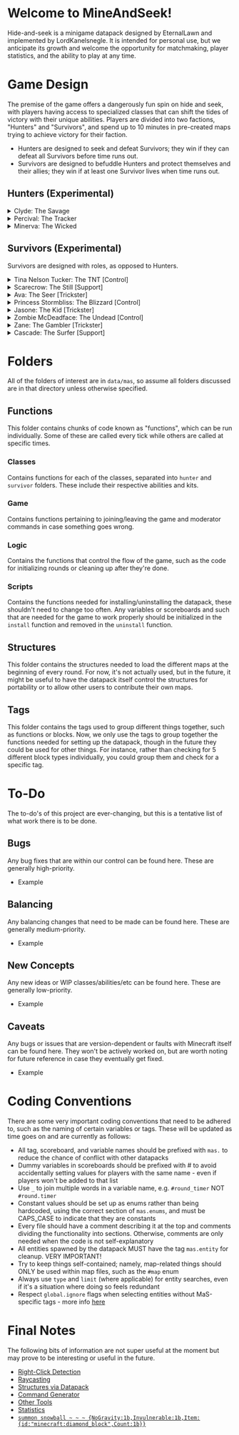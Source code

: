 
# Welcome to MineAndSeek!

Hide-and-seek is a minigame datapack designed by EternalLawn and implemented by LordKanelsnegle. It is intended for personal use, but we anticipate its growth and welcome the opportunity for matchmaking, player statistics, and the ability to play at any time.

# Game Design

The premise of the game offers a dangerously fun spin on hide and seek, with players having access to specialized classes that can shift the tides of victory with their unique abilities. Players are divided into two factions, "Hunters" and "Survivors", and spend up to 10 minutes in pre-created maps trying to achieve victory for their faction. 
- Hunters are designed to seek and defeat Survivors; they win if they can defeat all Survivors before time runs out.
- Survivors are designed to befuddle Hunters and protect themselves and their allies; they win if at least one Survivor lives when time runs out.

## Hunters (Experimental)

<details>
  <summary>Clyde: The Savage</summary>
  
  > Once a hardworking family man, now a living corpse that thrives only under the false hope that his long-dead family will be reunited with him should he deliver the Survivors. Simple to play, hard to escape.
  
  > **Weapon - The Cleaver**
  <br>Medium Damage Axe.
  
  > **Passive - Bloodlust**
  <br>Can hear the heartbeat of nearby Survivors and gains a 20% speed boost when close. *“Your heart’s final words are poetry.”*
  
  > **Active - Unrelenting**
  <br>Enter a state of rage which gives you 20% speed, apply bleeding damage, and makes you temporarily immune to debuffs for 8s. (CD: 40s) *“Death couldn’t stop me. Did you think you could?”*
  
  > **Ultimate - Scream for Me*
  <br>Spread a nightmare-inducing Paranoia effect to all Survivors, blinding them and befuddling their senses for 8 seconds. *“Rest in peace.”*
</details>

<details>
  <summary>Percival: The Tracker</summary>
  
  > He watched as all his animal friends morphed into horrific zombies but cared for them all the same. Lived in peace with the zombies in a forest until the Survivors started hunting them. In the name of vengeance, he will take the role of a hunter. Silent as a breeze, deadly as a storm. 
  
  > **Weapon - Silk Touch**
  <br>Medium Damage Bow + Low Damage Sword.
  
  > **Passive - I See You**
  <br>All arrows reveal targets and prevent healing for 1 second. *“Justice is blind, but I am not.”*
  
  > **Active - Ensare**
  <br>Plant a trap on the spot and enter stealth for a brief period. Trap placement is permanent until detonated or until the skill is used again, and stealth lasts 5 seconds. Traps root and reveal victims within range for 2 seconds. (CD: 30s). *“Don’t scream too much.”*
  
  > **Ultimate - You Can't Run**
  <br>Fire a global, wide, wall-piercing shot that deals tremendous damage to all unfortunate enough to be caught in its path. *“You don’t deserve to live.”*
</details>

<details>
  <summary>Minerva: The Wicked</summary>
  
  > A proud, fallen queen who was blood-bound to protect over 10,000 lives - she ruined all of them. A master manipulator who can get even the dead to do her bidding, she thrives off the power her subjects provide. Although once upon a time she let them down, she won’t let their corpses do the same in return. Tricky and oppressive when left unchecked.
  
  > **Weapon - Twisted Scepter**
  <br>Low Damage Wand
  
  > **Passive - Eerie Presence**
  <br>Summon a Zombie where you're standing every 40 seconds. Your zombies are revealed to you and will attack Survivors. *“I wish I was you, so I too could serve a beautiful queen.”*
  
  > **Active - Tainted Legacy**
  <br>Teleport to the location you’re looking at. Spawn a zombie where you were standing originally. (CD: 20s). *“You should be honored.”*
  
  > **Ultimate - For the Queen!**
  <br> Spawn a bloodthirsty creeper directly behind every Survivor. These minions have increased speed and will explode to deal high damage. They last for 10 seconds. *“Devour them…”*
</details>


## Survivors (Experimental)
Survivors are designed with roles, as opposed to Hunters.

<details>
  <summary>Tina Nelson Tucker: The TNT [Control]</summary>
  
  > Science gives mankind the power to reach for the stars and inevitably crash and burn. Too bad Tina forgot the first part. The tools she made as a nuclear engineer for the government failed to stop Aurora, but what better way to make up for it than destroying everything the Corruption brought with it? Debuffs and cripples with various chemicals (some of which she may have breathed in a little of).
  
  > **Weapon - Sparky**
  <br>Flint and Steel
  
  > **Passive - Crackhead Energy**
  <br>Your alchemical genius (or craziness) allows you to craft another potion while crouching for 8 seconds. *“I dunno who Geneva is but she better get her convention up on outta here.”*
  
  > **Active - Bubbly Boys**
  <br>Throw a mysterious concoction that slows Hunters by 50% and reduces their damage by 50% for 5s; also deals damage to enemy deployables. Can hold up to 3. *“How z’at taste?”*
  
  > **Ultimate - The Big One**
  <br>Drop a hazardous bomb, causing all Hunters to become dizzy and eventually black out. When they wake up 3 seconds later, they return to the map’s spawn point. *“Smell that? Me neither! My nose don’t work.”*
 
</details>

<details>
  <summary>Scarecrow: The Still [Support]</summary>
  
  > A passionate and extremely talented farmer who gets into his work – REALLY into his work. The last in a long line of agricultural geniuses, he watched as the Terrorforming soiled the land and caused untamed beasts to desecrate his family’s hard work. He now takes it upon himself to patiently stand among the Survivors’ much-needed crops from sunrise to sunset and protects them with his life, while ending the life of any that test his patience. 
  
  > **Weapon - Wooden Arm**
  <br>Wooden Sword
  
  > **Passive - Undying Patience**
  <br>Grant self and nearby allies 20% damage reduction. If a hunter deals 5 hearts of your health worth of damage to you, they are stunned for 1s. *“The seed of vengeance has been planted, and I will watch it grow.”*
  
  > **Active - Wind Dance**
  <br>Heal yourself and nearby allies in a large range for 3 hearts. They gain 50% additional damage reduction. (CD: 40). *“I shall protect the harvest.”*
  
  > **Ultimate - Silent Bulwark**
  <br>Plant yourself on the spot and become invisible. All other Survivors become immune to damage and debuffs for 8 seconds. *“What senseless Violence.”*
 
</details>
<details>
  <summary>Ava: The Seer [Trickster]</summary>
  
  > Blinded and cast out as a child, she roamed the forest until she knew every tree by every dent in its bark. The animals and spirits became were merciful to her when her life wasn’t and became her family. Once she became 18, she decided she was strong enough to seek her brother who unbeknown to her had become a Hunter. Perhaps it’s a blessing that she cannot see how her world was corrupted.
  
  > **Agony:**
  <br>Bow
  
  > **Passive - Eye for an Eye**
  <br>Your weapon shots inflict Blindness on Hunters for 1 second. *“I may have lost my sight, but I still have vision.”*
  
  > **Active - Guide Me**
  <br>Spawn a sentry Hawk in your location. You can have up to 3 active and they will reveal hunters in a radius. If a hunter defeat one of these hawks, all Survivors are healed for 2 hearts. (CD: 30s). *“Please, be my eyes.”*
  
  > **Ultimate - The Overseer**
  <br>Spawn an Elder bear behind a random Hunter, it is revealed, has a lot of health, large, and Hunters cannot use their skills until it is killed, or it disappears in 20 seconds. *“Guardian, protect us!”*
 
</details>
<details>
  <summary>Princess Stormbliss: The Blizzard [Control]</summary>
  
  > There was once a kingdom that was plagued with snow born from the frigid queen’s heart. She locked away her daughter, leaving her with nothing but the never-ending snow on her balcony and her imagination. No princess is without power; when the Terrorforming happened, she got the freedom she needed. She now seeks to chill the flames of destruction caused by not only the Corruption, but also her mother.
  
  > **Weapon - Snowballs**
  <br>Special Snowballs.
  
  > **Passive - Permafrost**
  <br>Your snowballs knock back and slow Hunters by 25% for 1 second. *“You’ve bathed the world in red, now I will bathe it in white.”*
  
  > **Active - Loyal Subjects**
  <br>Summon a loyal snowman who runs up to nearby Hunters and explodes, freezing them for 2 seconds. (CD: 40). *“Freeze them in time.”*
  
  > **Ultimate - White Blood**
  <br>Call upon your weather powers to summon a blizzard that follows Hunters, slowing them by 90% and obscuring their vision for 8 seconds. *“Your hearts are frozen.”*
 
</details>
<details>
  <summary>Jasone: The Kid [Trickster]</summary>
  
  > A kid from a poor family with nothing but clothes on his back and lightning running through his veins. He grew up with the wholesome aspiration of becoming an athlete and becoming famous enough to get his family out of the gutter. Now the corruption may have taken his family, but not his energy. They say lightning doesn’t strike in the same place twice, but that’s because they haven’t seen Jasone.
  
  > **Weapon - Ego**
  <br>Sword
  
  > **Passive - Adrenaline Rush**
  <br>If you receive damage your speed increases by 20% and you reveal the Hunters who attacked you for 2 seconds.
  
  > **Active - Spark Mark**
  <br>Plant a mark on the ground and gain 20% movement speed for 8 seconds. Reactivating the skill within this duration returns you to the Mark. (CD: 40s)
  
  > **Ultimate - Pandemonium**
  <br>Channel the vengeance of your ancestors to strike all Hunters on the map with searing Lightning, stunning them for 1 second, and increasing your speed by 100% for 8 seconds.
 
</details>
<details>
  <summary>Zombie McDeadface: The Undead [Control]</summary>
  
  > WIP
  
  > **Weapon - These Hands:**
  <br>Rotten Flesh
  
  > **Passive - Bloodlust**
  <br>Your ability does not have a cooldown and instead uses 4 hearts of health. If Hunters are successfully hit by your ability, you gain 2 hearts for every Hunter hit. 
  
  > **Active - Why is it Spicy?**
  <br>Fire a large wall-piercing beam of energy that inflicts Nausea and Slows all Hunters in its path for 5 seconds. This also damages deployables. *“Pardon me.”*
  
  > **Ultimate - Table Turner**
  <br>Turn all Hunters into Zombies for 5 seconds. *“Have a taste of your own medicine!”*
 
</details>

<details>
  <summary>Zane: The Gambler [Trickster]</summary>
  
  > WIP
  
  > **Weapon - Bang for your Buck**
  <br>Gun (Crossbow)
  
  > **Passive - **
  <br>WIP
  
  > **Active - Test of Fate**
  <br>Heal for 1 heart, then flip a coin, if it’s heads reveal all hunters on the map for 4 seconds, if it’s tails you are revealed for 1 second. (CD: 30s)
  
  > **Ultimate - Stock Exchange**
  <br>All Hunters have their positions swapped, then you swap places with one of those Hunters and grant all Hunters nausea for 5 seconds. *“It’s your problem now.”*
 
</details>

<details>
  <summary>Cascade: The Surfer [Support]</summary>
  
  > WIP
  
  > **Weapon - Finny**
  <br>Fish
  
  > **Passive - My Dude**
  <br>The spirit of your dolphin buddy watches over you and your nearby allies, regenerating 1 heart of health every 20 seconds.
  
  > **Active - Fintastic!**
  <br>Summon the spirit of Fin who hovers on the spot, granting nearby allies 20% movement speed and regenerates 1 every 10 seconds, this only applies to allies in range. (CD: 40s).
  
  > **Ultimate - Dolphin Rush**
  <br>Summon a spirit of Fin over the shoulders of you and your allies. He protects them by healing them for 1 heart every second, attacking nearby deployables and Hunters with water projectiles, and grants Haste for 8 seconds.
 
</details>


# Folders

All of the folders of interest are in `data/mas`, so assume all folders discussed are in that directory unless otherwise specified.

## Functions

This folder contains chunks of code known as "functions", which can be run individually. Some of these are called every tick while others are called at specific times.

### Classes
Contains functions for each of the classes, separated into `hunter` and `survivor` folders. These include their respective abilities and kits.

### Game
Contains functions pertaining to joining/leaving the game and moderator commands in case something goes wrong.

### Logic
Contains the functions that control the flow of the game, such as the code for initializing rounds or cleaning up after they're done.

### Scripts
Contains the functions needed for installing/uninstalling the datapack, these shouldn't need to change too often. Any variables or scoreboards and such that are needed for the game to work properly should be initialized in the `install` function and removed in the `uninstall` function.

## Structures

This folder contains the structures needed to load the different maps at the beginning of every round. For now, it's not actually used, but in the future, it might be useful to have the datapack itself control the structures for portability or to allow other users to contribute their own maps.

## Tags

This folder contains the tags used to group different things together, such as functions or blocks. Now, we only use the tags to group together the functions needed for setting up the datapack, though in the future they could be used for other things. For instance, rather than checking for 5 different block types individually, you could group them and check for a specific tag.


# To-Do

The to-do's of this project are ever-changing, but this is a tentative list of what work there is to be done.

## Bugs

Any bug fixes that are within our control can be found here. These are generally high-priority.
- Example

## Balancing

Any balancing changes that need to be made can be found here. These are generally medium-priority.
- Example

## New Concepts

Any new ideas or WIP classes/abilities/etc can be found here. These are generally low-priority.
- Example

## Caveats
Any bugs or issues that are version-dependent or faults with Minecraft itself can be found here. They won't be actively worked on, but are worth noting for future reference in case they eventually get fixed.
- Example

# Coding Conventions

There are some very important coding conventions that need to be adhered to, such as the naming of certain variables or tags. These will be updated as time goes on and are currently as follows:
- All tag, scoreboard, and variable names should be prefixed with `mas.` to reduce the chance of conflict with other datapacks
- Dummy variables in scoreboards should be prefixed with # to avoid accidentally setting values for players with the same name - even if players won't be added to that list
- Use `_` to join multiple words in a variable name, e.g. `#round_timer` NOT `#round.timer`
- Constant values should be set up as enums rather than being hardcoded, using the correct section of `mas.enums`, and must be CAPS_CASE to indicate that they are constants
- Every file should have a comment describing it at the top and comments dividing the functionality into sections. Otherwise, comments are only needed when the code is not self-explanatory
- All entities spawned by the datapack MUST have the tag `mas.entity` for cleanup. VERY IMPORTANT!
- Try to keep things self-contained; namely, map-related things should ONLY be used within map files, such as the `#map` enum
- Always use `type` and `limit` (where applicable) for entity searches, even if it's a situation where doing so feels redundant
- Respect `global.ignore` flags when selecting entities without MaS-specific tags - more info [here](https://mc-datapacks.github.io/en/conventions/global_ignoring_tag.html)

# Final Notes

The following bits of information are not super useful at the moment but may prove to be interesting or useful in the future.
- [Right-Click Detection](https://www.youtube.com/watch?v=xcOw4conrVM)
- [Raycasting](https://www.youtube.com/watch?v=RTRYfrli8GU)
- [Structures via Datapack](https://www.youtube.com/watch?v=kzme5WV0plM)
- [Command Generator](https://mcstacker.net/)
- [Other Tools](https://misode.github.io/)
- [Statistics](https://minecraft.fandom.com/wiki/Statistics#List_of_custom_statistic_names)
- [`summon snowball ~ ~ ~ {NoGravity:1b,Invulnerable:1b,Item:{id:"minecraft:diamond_block",Count:1b}}`](https://gyazo.com/4f60726046654ec8e1d7780622466bdb)
